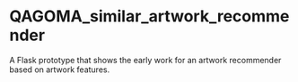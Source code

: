 # QAGOMA_similar_artwork_recommender
A Flask prototype that shows the early work for an artwork recommender based on artwork features. 
